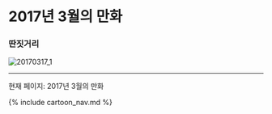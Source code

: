 # 2017년 3월의 만화

### 딴짓거리
![20170317_1](/2017_03/20170317_1.jpg)

* * *

현재 페이지: 2017년 3월의 만화

{% include cartoon_nav.md %}
